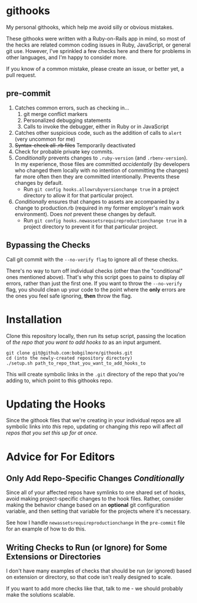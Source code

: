 githooks
========

My personal githooks, which help me avoid silly or obvious mistakes.

These githooks were written with a Ruby-on-Rails app in mind, so most of the hecks are related common coding issues in Ruby, JavaScript, or general git use.  However, I've sprinkled a few checks here and there for problems in other languages, and I'm happy to consider more.

If you know of a common mistake, please create an issue, or better yet, a pull request.

pre-commit
----------
1. Catches common errors, such as checking in...
    1. git merge conflict markers
    2. Personalized debugging statements
    3. Calls to invoke the debugger, either in Ruby or in JavaScript
2. Catches other suspicious code, such as the addition of calls to `alert` (very uncommon for me)
3. ~~Syntax-check all .rb files~~ Temporarily deactivated
6. Check for probable private key commits. 
4. *Conditionally* prevents changes to `.ruby-version` (and `.rbenv-version`).  In my experience, those files are committed *accidentally* (by developers who changed them locally with no intention of committing the changes) far more often then they are committed intentionally.  Prevents these changes by default. 
    * Run `git config hooks.allowrubyversionchange true` in a project directory to allow it for that particular project.
5. *Conditionally* ensures that changes to assets are accompanied by a change to production.rb (required in my former employer's main work environment).  Does *not* prevent these changes by default.
    * Run `git config hooks.newassetsrequireproductionchange true` in a project directory to prevent it for that particular project.

Bypassing the Checks
--------------------
Call git commit with the `--no-verify flag` to ignore all of these checks.

There's no way to turn off individual checks (other than the "conditional" ones mentioned above).  That's why this script goes to pains to display *all* errors, rather than just the first one.  If you want to throw the `--no-verify` flag, you should clean up your code to the point where the **only** errors are the ones you feel safe ignoring, **then** throw the flag.

Installation
============
Clone this repository locally, then run its setup script, passing the location of *the repo that you want to add hooks to* as an input argument.
    
    git clone git@github.com:bobgilmore/githooks.git
    cd (into the newly-created repository directory)
    ./setup.sh path_to_repo_that_you_want_to_add_hooks_to

This will create symbolic links in the `.git` directory of the repo that you're adding to, which point to this githooks repo.

Updating the Hooks
==================
Since the githook files that we're creating in your individual repos are all symbolic links into *this* repo, updating or changing *this* repo will affect *all repos that you set this up for at once.*

Advice for For Editors
======================

Only Add Repo-Specific Changes *Conditionally*
----------------------------------------------
Since all of your affected repos have symlinks to one shared set of hooks, avoid making project-specific changes to the hook files.  Rather, consider making the behavior change based on an **optional** git configuration variable, and then setting that variable for the projects where it's necessary.

See how I handle `newassetsrequireproductionchange` in the `pre-commit` file for an example of how to do this.

Writing Checks to Run (or Ignore) for Some Extensions or Directories
-----------------------
I don't have many examples of checks that should be run (or ignored) based on extension or directory, so that code isn't really designed to scale.

If you want to add more checks like that, talk to me - we should probably make the solutions scalable.